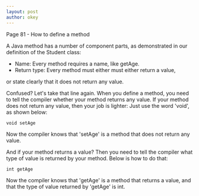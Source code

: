 ```yaml
---
layout: post
author: okey
---
```

 
Page 81 - How to define a method

A Java method has a number of component parts, as demonstrated in our definition of the Student class:
- Name: Every method requires a name, like getAge.
- Return type: Every method must either must either return a value, 

or state clearly that it does not return any value.

Confused? Let's take that line again. 
When you define a method, you need to tell the compiler whether 
your method returns any value. If your method does not return any value, then your job is lighter: 
Just use the word 'void', as shown below:

```
void setAge

```

Now the compiler knows that 'setAge' is a method that does not return any value.

And if your method returns a value? Then you need to tell the compiler what type of value is 
returned by your method. Below is how to do that:

```
int getAge

```

Now the compiler knows that 'getAge' is a method that returns a value, and that the type of value returned by 'getAge' is int.

